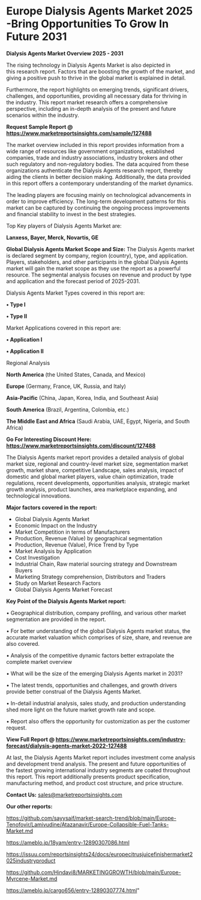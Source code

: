# Europe Dialysis Agents Market 2025 -Bring Opportunities To Grow In Future 2031

<Strong> Dialysis Agents Market Overview 2025 - 2031</strong>

The rising technology in Dialysis Agents Market is also depicted in this research report. Factors that are boosting the growth of the market, and giving a positive push to thrive in the global market is explained in detail.

Furthermore, the report highlights on emerging trends, significant drivers, challenges, and opportunities, providing all necessary data for thriving in the industry. This report market research offers a comprehensive perspective, including an in-depth analysis of the present and future scenarios within the industry.

<strong>Request Sample Report @ <a href=https://www.marketreportsinsights.com/sample/127488>https://www.marketreportsinsights.com/sample/127488</a></strong>

The market overview included in this report provides information from a wide range of resources like government organizations, established companies, trade and industry associations, industry brokers and other such regulatory and non-regulatory bodies. The data acquired from these organizations authenticate the Dialysis Agents research report, thereby aiding the clients in better decision making. Additionally, the data provided in this report offers a contemporary understanding of the market dynamics.

The leading players are focusing mainly on technological advancements in order to improve efficiency. The long-term development patterns for this market can be captured by continuing the ongoing process improvements and financial stability to invest in the best strategies.

Top Key players of Dialysis Agents Market are:

<strong>Lanxess, Bayer, Merck, Novartis, GE</strong>

<strong><b>Global Dialysis Agents Market Scope and Size:</b></strong>
The Dialysis Agents market is declared segment by company, region (country), type, and application. Players, stakeholders, and other participants in the global Dialysis Agents market will gain the market scope as they use the report as a powerful resource. The segmental analysis focuses on revenue and product by type and application and the forecast period of 2025-2031.

Dialysis Agents Market Types covered in this report are:

<strong>• Type I

• Type II</strong>

Market Applications covered in this report are:

<strong>• Application I

• Application II</strong> 

Regional Analysis

<strong>North America</strong> (the United States, Canada, and Mexico)

<strong>Europe</strong> (Germany, France, UK, Russia, and Italy)

<strong>Asia-Pacific</strong> (China, Japan, Korea, India, and Southeast Asia)

<strong>South America</strong> (Brazil, Argentina, Colombia, etc.)

<strong>The Middle East and Africa</strong> (Saudi Arabia, UAE, Egypt, Nigeria, and South Africa)

<strong>Go For Interesting Discount Here: <a href=https://www.marketreportsinsights.com/discount/127488>https://www.marketreportsinsights.com/discount/127488</a></strong>

The Dialysis Agents market report provides a detailed analysis of global market size, regional and country-level market size, segmentation market growth, market share, competitive Landscape, sales analysis, impact of domestic and global market players, value chain optimization, trade regulations, recent developments, opportunities analysis, strategic market growth analysis, product launches, area marketplace expanding, and technological innovations.

<strong><b>Major factors covered in the report:</b></strong>
<ul>
  <li>Global Dialysis Agents Market </li>
  <li>Economic Impact on the Industry</li>
  <li>Market Competition in terms of Manufacturers</li>
  <li>Production, Revenue (Value) by geographical segmentation</li>
  <li>Production, Revenue (Value), Price Trend by Type</li>
  <li>Market Analysis by Application</li>
  <li>Cost Investigation</li>
  <li>Industrial Chain, Raw material sourcing strategy and Downstream Buyers</li>
  <li>Marketing Strategy comprehension, Distributors and Traders</li>
  <li>Study on Market Research Factors</li>
  <li>Global Dialysis Agents Market Forecast</li>
</ul>

<strong><b>Key Point of the Dialysis Agents Market report:</b></strong>

• Geographical distribution, company profiling, and various other market segmentation are provided in the report.

• For better understanding of the global Dialysis Agents market status, the accurate market valuation which comprises of size, share, and revenue are also covered.

• Analysis of the competitive dynamic factors better extrapolate the complete market overview

• What will be the size of the emerging Dialysis Agents market in 2031?

• The latest trends, opportunities and challenges, and growth drivers provide better construal of the Dialysis Agents Market.

• In-detail industrial analysis, sales study, and production understanding shed more light on the future market growth rate and scope.

• Report also offers the opportunity for customization as per the customer request.

<strong><b>View Full Report @ <a href=https://www.marketreportsinsights.com/industry-forecast/dialysis-agents-market-2022-127488>https://www.marketreportsinsights.com/industry-forecast/dialysis-agents-market-2022-127488</a></b></strong>


At last, the Dialysis Agents Market report includes investment come analysis and development trend analysis. The present and future opportunities of the fastest growing international industry segments are coated throughout this report. This report additionally presents product specification, manufacturing method, and product cost structure, and price structure.

<strong>Contact Us:</strong>
sales@marketreportsinsights.com

<strong>Our other reports:</strong>

<a href=https://github.com/sayysaif/market-search-trend/blob/main/Europe-Tenofovir/Lamivudine/Atazanavir/Europe-Collapsible-Fuel-Tanks-Market.md>https://github.com/sayysaif/market-search-trend/blob/main/Europe-Tenofovir/Lamivudine/Atazanavir/Europe-Collapsible-Fuel-Tanks-Market.md</a>

<a href=https://ameblo.jp/18yam/entry-12890307086.html>https://ameblo.jp/18yam/entry-12890307086.html</a>

<a href=https://issuu.com/reportsinsights24/docs/europecitrusjuicefinishermarket2025industryproduct>https://issuu.com/reportsinsights24/docs/europecitrusjuicefinishermarket2025industryproduct</a>

<a href=https://github.com/Hindavi8/MARKETINGGROWTH/blob/main/Europe-Myrcene-Market.md>https://github.com/Hindavi8/MARKETINGGROWTH/blob/main/Europe-Myrcene-Market.md</a>

<a href=https://ameblo.jp/cargo656/entry-12890307774.html>https://ameblo.jp/cargo656/entry-12890307774.html</a>"
